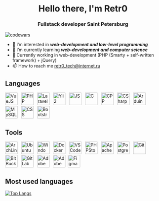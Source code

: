 <div id="header" align="center"> 
<h1>Hello there, I'm Retr0</h1>
<h3>Fullstack developer Saint Petersburg </h3>
</div>

[![codewars](https://www.codewars.com/users/imsureyoudontneedit/badges/small)](https://www.codewars.com/users/imsureyoudontneedit) 

- 👀 I’m interested in ***web-development and low-level programming***
- 🌱 I’m currently learning ***web-development and computer science***
- 👾 Currently working in web-development (PHP (Smarty + self-written framework) + jQuery)
- 📫 How to reach me retr0_tech@internet.ru

## Languages

<img src="https://cdn.jsdelivr.net/gh/devicons/devicon@latest/icons/vuejs/vuejs-original.svg" width="40px" height="40px" title="VueJS"/> &nbsp;
<img src="https://cdn.jsdelivr.net/gh/devicons/devicon@latest/icons/php/php-original.svg" width="40px" height="40px" title="PHP"/> &nbsp;
<img src="https://cdn.jsdelivr.net/gh/devicons/devicon@latest/icons/laravel/laravel-original.svg" width="40px" height="40px" title="Laravel"/> &nbsp;
<img src="https://cdn.jsdelivr.net/gh/devicons/devicon@latest/icons/yii/yii-original.svg" width="40px" height="40px" title="Yii2"/> &nbsp;
<img src="https://cdn.jsdelivr.net/gh/devicons/devicon@latest/icons/javascript/javascript-original.svg" width="40px" height="40px" title="JS"/> &nbsp;
<img src="https://cdn.jsdelivr.net/gh/devicons/devicon@latest/icons/c/c-original.svg" width="40px" height="40px" title="C"/> &nbsp;
<img src="https://cdn.jsdelivr.net/gh/devicons/devicon@latest/icons/cplusplus/cplusplus-original.svg" width="40px" height="40px" title="CPP"/> &nbsp;
<img src="https://cdn.jsdelivr.net/gh/devicons/devicon@latest/icons/csharp/csharp-original.svg" width="40px" height="40px" title="CSharp"/> &nbsp;
<img src="https://cdn.jsdelivr.net/gh/devicons/devicon@latest/icons/arduino/arduino-original.svg" width="40px" height="40px" title="Arduino"/> &nbsp;
<img src="https://cdn.jsdelivr.net/gh/devicons/devicon@latest/icons/mysql/mysql-original.svg" width="40px" height="40px" title="MySQL"/> &nbsp;
<img src="https://cdn.jsdelivr.net/gh/devicons/devicon@latest/icons/css3/css3-original.svg" width="40px" height="40px" title="CSS"/> &nbsp;
<img src="https://cdn.jsdelivr.net/gh/devicons/devicon@latest/icons/bootstrap/bootstrap-original.svg" height="40px" width="40px" title="Bootstrap"/> &nbsp;

## Tools

<img src="https://cdn.jsdelivr.net/gh/devicons/devicon@latest/icons/archlinux/archlinux-original.svg" width="40px" height="40px" title="ArchLinux"/> &nbsp;
<img src="https://cdn.jsdelivr.net/gh/devicons/devicon@latest/icons/ubuntu/ubuntu-original.svg" width="40px" height="40px" title="Ubuntu"/> &nbsp;
<img src="https://cdn.jsdelivr.net/gh/devicons/devicon@latest/icons/windows8/windows8-original.svg" width="40px" height="40px" title="Windows"/> &nbsp;
<img src="https://cdn.jsdelivr.net/gh/devicons/devicon@latest/icons/docker/docker-original.svg" width="40px" height="40px" title="Docker"/> &nbsp;
<img src="https://cdn.jsdelivr.net/gh/devicons/devicon@latest/icons/vscode/vscode-original.svg" width="40px" height="40px" title="VSCode"/> &nbsp;
<img src="https://cdn.jsdelivr.net/gh/devicons/devicon@latest/icons/phpstorm/phpstorm-original.svg" width="40px" height="40px" title="PHPStorm"/> &nbsp;
<img src="https://cdn.jsdelivr.net/gh/devicons/devicon@latest/icons/apache/apache-original.svg" width="40px" height="40px" title="Apache"/> &nbsp;
<img src="https://cdn.jsdelivr.net/gh/devicons/devicon@latest/icons/postgresql/postgresql-original.svg" width="40px" height="40px" title="PostgreSQL"/> &nbsp;
<img src="https://cdn.jsdelivr.net/gh/devicons/devicon@latest/icons/git/git-original.svg" height="40px" width="40px" title="Git"/> &nbsp;
<img src="https://cdn.jsdelivr.net/gh/devicons/devicon@latest/icons/bitbucket/bitbucket-original.svg" width="40px" height="40px" title="BitBucket"/> &nbsp;
<img src="https://cdn.jsdelivr.net/gh/devicons/devicon@latest/icons/gitlab/gitlab-original.svg" width="40px" height="40px" title="GitLab"/> &nbsp;
<img src="https://cdn.jsdelivr.net/gh/devicons/devicon@latest/icons/illustrator/illustrator-line.svg" height="40px" width="40px" title="Adobe Illustrator"/> &nbsp;
<img src="https://cdn.jsdelivr.net/gh/devicons/devicon@latest/icons/photoshop/photoshop-original.svg" width="40px" width="40px" title="Adobe Photoshop"/> &nbsp;<img src="https://cdn.jsdelivr.net/gh/devicons/devicon@latest/icons/figma/figma-original.svg" width="40px" height="40px" title="Figma"/> &nbsp;

## Most used languages

[![Top Langs](https://github-readme-stats.vercel.app/api/top-langs/?username=anuraghazra&layout=compact)](https://github.com/anuraghazra/github-readme-stats)

<img src="https://komarev.com/ghpvc/?username=imsureyoudontneedit&style=flat-square&color=blue" alt=""/>
